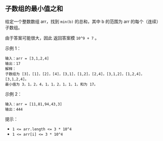 ## 子数组的最小值之和

给定一个整数数组 arr，找到 `min(b)` 的总和，其中 b 的范围为 arr 的每个（连续）子数组。

由于答案可能很大，因此 返回答案模 `10^9 + 7` 。

示例 1：

```
输入：arr = [3,1,2,4]
输出：17
解释：
子数组为 [3]，[1]，[2]，[4]，[3,1]，[1,2]，[2,4]，[3,1,2]，[1,2,4]，[3,1,2,4]。
最小值为 3，1，2，4，1，1，2，1，1，1，和为 17。
```

示例 2：

```
输入：arr = [11,81,94,43,3]
输出：444
```

提示：

* `1 <= arr.length <= 3 * 10^4`
* `1 <= arr[i] <= 3 * 10^4`